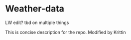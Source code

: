 # Weather-data

LW edit?
tbd on multiple things

This is concise description for the repo.
Modified by Krittin

